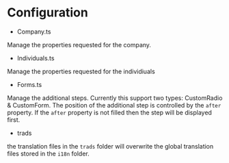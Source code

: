 # Configuration

- Company.ts

Manage the properties requested for the company.

- Individuals.ts

Manage the properties requested for the individiuals

- Forms.ts

Manage the additional steps. Currently this support two types: CustomRadio & CustomForm.
The position of the additional step is controlled by the `after` property. If the `after` property is not filled then the step will be displayed first.

- trads

the translation files in the `trads` folder will overwrite the global translation files stored in the `i18n` folder.
